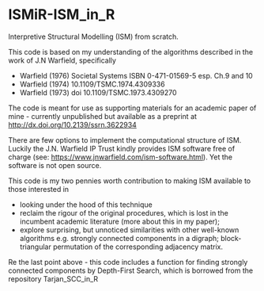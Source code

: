 # ISMiR-ISM_in_R
Interpretive Structural Modelling (ISM) from scratch. 

This code is based on my understanding of the algorithms described in the work of J.N Warfield, specifically
- Warfield (1976) Societal Systems ISBN 0-471-01569-5 esp. Ch.9 and 10
- Warfield (1974) 10.1109/TSMC.1974.4309336
- Warfield (1973) doi 10.1109/TSMC.1973.4309270

The code is meant for use as supporting materials for an academic paper of mine - currently unpublished but available as a preprint at http://dx.doi.org/10.2139/ssrn.3622934 

There are few options to implement the computational structure of ISM. Luckily the J.N. Warfield IP Trust kindly provides ISM software free of charge (see: https://www.jnwarfield.com/ism-software.html). Yet the software is not open source.

This code is my two pennies worth contribution to making ISM available to those interested in
- looking under the hood of this technique
- reclaim the rigour of the original procedures, which is lost in the incumbent academic literature (more about this in my paper); 
- explore surprising, but unnoticed similarities with other well-known algorithms e.g. strongly connected components in a digraph; block-triangular permutation of the corresponding adjacency matrix.

Re the last point above - this code includes a function for finding strongly connected components by Depth-First Search, which is borrowed from the repository Tarjan_SCC_in_R
